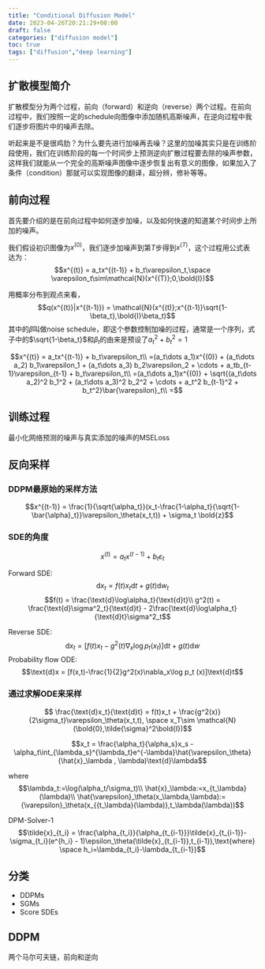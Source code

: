 ```yaml
---
title: "Conditional Diffusion Model"
date: 2023-04-26T20:21:29+08:00
draft: false
categories: ["diffusion model"]
toc: true
tags: ["diffusion","deep learning"]
---
```


## 扩散模型简介
扩散模型分为两个过程，前向（forward）和逆向（reverse）两个过程。在前向过程中，我们按照一定的schedule向图像中添加随机高斯噪声，在逆向过程中我们逐步将图片中的噪声去除。

听起来是不是很鸡肋？为什么要先进行加噪再去噪？这里的加噪其实只是在训练阶段使用，我们在训练阶段的每一个时间步上预测逆向扩散过程要去除的噪声参数，这样我们就能从一个完全的高斯噪声图像中逐步恢复出有意义的图像，如果加入了条件（condition）那就可以实现图像的翻译，超分辨，修补等等。

## 前向过程
首先要介绍的是在前向过程中如何逐步加噪，以及如何快速的知道某个时间步上所加的噪声。

我们假设初识图像为$x^{(0)}$，我们逐步加噪声到第$T$步得到$x^{(T)}$，这个过程用公式表达为：
$$x^{(t)} = a_tx^{(t-1)} + b_t\varepsilon_t,\space \varepsilon_t\sim\mathcal{N}(x^{(T)};0,\bold{I})$$

用概率分布到观点来看，$$q(x^{(t)}|x^{(t-1)}) = \mathcal{N}(x^{(t)};x^{(t-1)}\sqrt{1-\beta_t},\bold{I}\beta_t)$$
其中的$\beta$叫做noise schedule，即这个参数控制加噪的过程，通常是一个序列，式子中的$\sqrt{1-\beta_t}$和$\beta_t$的由来是预设了$a_t^2+b_t^2=1$

$$x^{(t)} = a_tx^{(t-1)} + b_t\varepsilon_t\\
=(a_t\dots a_1)x^{(0)} + (a_t\dots a_2) b_1\varepsilon_1 + (a_t\dots a_3) b_2\varepsilon_2 + \cdots + a_tb_{t-1}\varepsilon_{t-1} + b_t\varepsilon_t\\
=(a_t\dots a_1)x^{(0)} + \sqrt{(a_t\dots a_2)^2 b_1^2 + (a_t\dots a_3)^2 b_2^2 + \cdots + a_t^2 b_{t-1}^2 + b_t^2}\bar{\varepsilon}_t\\
=$$


## 训练过程
最小化网络预测的噪声与真实添加的噪声的MSELoss

## 反向采样
### DDPM最原始的采样方法
$$x^{(t-1)} = \frac{1}{\sqrt{\alpha_t}}(x_t-\frac{1-\alpha_t}{\sqrt{1-\bar{\alpha}_t}}\varepsilon_\theta(x_t,t)) + \sigma_t \bold{z}$$
### SDE的角度
$$x^{(t)} = a_tx^{(t-1)} + b_t\varepsilon_t$$

Forward SDE:
$$\text{d}x_t = f(t)x_t\text{d}t + g(t)\text{d}w_t$$
$$f(t) = \frac{\text{d}\log\alpha_t}{\text{d}t}\\
g^2(t) = \frac{\text{d}\sigma^2_t}{\text{d}t} - 2\frac{\text{d}\log\alpha_t}{\text{d}t}\sigma^2_t$$

Reverse SDE:
$$\text{d}x_t = [f(t)x_t-g^2(t)\nabla_x\log p_t (x_t)]\text{d}t + g(t)\text{d}w$$
Probability flow ODE:
$$\text{d}x = [f(x,t)-\frac{1}{2}g^2(x)\nabla_x\log p_t (x)]\text{d}t$$


### 通过求解ODE来采样
$$ \frac{\text{d}x_t}{\text{d}t} = f(t)x_t + \frac{g^2(x)}{2\sigma_t}\varepsilon_\theta(x_t,t), \space x_T\sim \mathcal{N}(\bold{0},\tilde{\sigma}^2\bold{I})$$

$$x_t = \frac{\alpha_t}{\alpha_s}x_s - \alpha_t\int_{\lambda_s}^{\lambda_t}e^{-\lambda}\hat{\varepsilon_\theta}(\hat{x}_\lambda , \lambda)\text{d}\lambda$$

where
$$\lambda_t:=\log(\alpha_t/\sigma_t)\\
\hat{x}_\lambda:=x_{t_\lambda}(\lambda)\\
\hat{\varepsilon}_\theta(x_\lambda,\lambda):={\varepsilon}_\theta(x_{{t_\lambda}(\lambda)},t_\lambda(\lambda))$$

DPM-Solver-1
$$\tilde{x}_{t_i} = \frac{\alpha_{t_i}}{\alpha_{t_{i-1}}}\tilde{x}_{t_{i-1}}-\sigma_{t_i}(e^{h_i} - 1)\epsilon_\theta(\tilde{x}_{t_{i-1}},t_{i-1}),\text{where} \space h_i=\lambda_{t_i}-\lambda_{t_{i-1}}$$

## 分类
- DDPMs
- SGMs
- Score SDEs
## DDPM
两个马尔可夫链，前向和逆向
